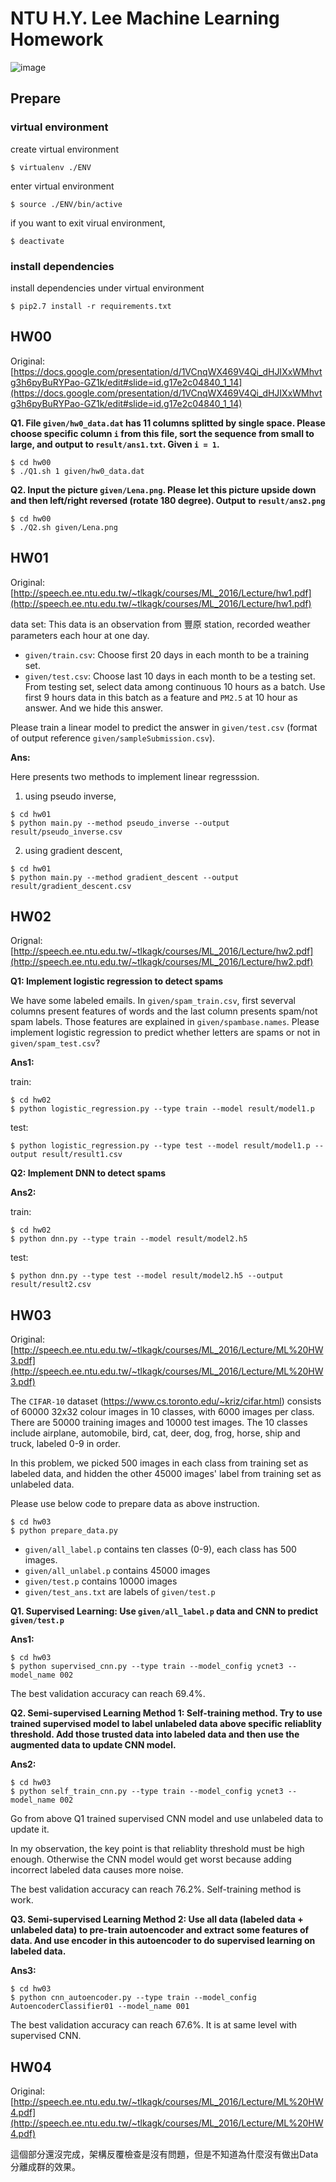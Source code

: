 # NTU H.Y. Lee Machine Learning Homework

![image](https://img.shields.io/badge/python-2.7-blue.svg)

## Prepare

### virtual environment

create virtual environment

```
$ virtualenv ./ENV
```

enter virtual environment

```
$ source ./ENV/bin/active
```

if you want to exit virual environment, 

```
$ deactivate
```

### install dependencies

install dependencies under virtual environment

```
$ pip2.7 install -r requirements.txt
```

## HW00

Original: [https://docs.google.com/presentation/d/1VCnqWX469V4Qi_dHJIXxWMhvtg3h6pyBuRYPao-GZ1k/edit#slide=id.g17e2c04840_1_14](https://docs.google.com/presentation/d/1VCnqWX469V4Qi_dHJIXxWMhvtg3h6pyBuRYPao-GZ1k/edit#slide=id.g17e2c04840_1_14)

**Q1. File `given/hw0_data.dat` has 11 columns splitted by single space. Please choose specific column `i` from this file, sort the sequence from small to large, and output to `result/ans1.txt`. Given `i = 1`.**

```
$ cd hw00
$ ./Q1.sh 1 given/hw0_data.dat
```

**Q2. Input the picture `given/Lena.png`. Please let this picture upside down and then left/right reversed (rotate 180 degree). Output to `result/ans2.png`**

```
$ cd hw00
$ ./Q2.sh given/Lena.png
```

## HW01

Original: [http://speech.ee.ntu.edu.tw/~tlkagk/courses/ML_2016/Lecture/hw1.pdf](http://speech.ee.ntu.edu.tw/~tlkagk/courses/ML_2016/Lecture/hw1.pdf)

data set: This data is an observation from 豐原 station, recorded weather parameters each hour at one day.
* `given/train.csv`: Choose first 20 days in each month to be a training set.
* `given/test.csv`: Choose last 10 days in each month to be a testing set. From testing set, select data among continuous 10 hours as a batch. Use first 9 hours data in this batch as a feature and `PM2.5` at 10 hour as answer. And we hide this answer.

Please train a linear model to predict the answer in `given/test.csv` (format of output reference `given/sampleSubmission.csv`).

**Ans:**

Here presents two methods to implement linear regresssion.

1. using pseudo inverse,

```
$ cd hw01
$ python main.py --method pseudo_inverse --output result/pseudo_inverse.csv
```

2. using gradient descent,

```
$ cd hw01
$ python main.py --method gradient_descent --output result/gradient_descent.csv
````

## HW02

Orignal: [http://speech.ee.ntu.edu.tw/~tlkagk/courses/ML_2016/Lecture/hw2.pdf](http://speech.ee.ntu.edu.tw/~tlkagk/courses/ML_2016/Lecture/hw2.pdf)

**Q1: Implement logistic regression to detect spams**

We have some labeled emails. In `given/spam_train.csv`, first severval columns present features of words and the last column presents spam/not spam labels. Those features are explained in `given/spambase.names`. Please implement logistic regression to predict whether letters are spams or not in `given/spam_test.csv`?

**Ans1:**

train:

```
$ cd hw02
$ python logistic_regression.py --type train --model result/model1.p
```

test:

```
$ python logistic_regression.py --type test --model result/model1.p --output result/result1.csv
```

**Q2: Implement DNN to detect spams**

**Ans2:**

train:

```
$ cd hw02
$ python dnn.py --type train --model result/model2.h5
```

test:

```
$ python dnn.py --type test --model result/model2.h5 --output result/result2.csv
```

## HW03

Original: [http://speech.ee.ntu.edu.tw/~tlkagk/courses/ML_2016/Lecture/ML%20HW3.pdf](http://speech.ee.ntu.edu.tw/~tlkagk/courses/ML_2016/Lecture/ML%20HW3.pdf)



The `CIFAR-10` dataset (https://www.cs.toronto.edu/~kriz/cifar.html) consists of 60000 32x32 colour images in 10 classes, with 6000 images per class. There are 50000 training images and 10000 test images. The 10 classes include airplane, automobile, bird, cat, deer, dog, frog, horse, ship and truck, labeled 0-9 in order.

In this problem, we picked 500 images in each class from training set as labeled data, and hidden the other 45000 images' label from training set as unlabeled data.

Please use below code to prepare data as above instruction.

```
$ cd hw03
$ python prepare_data.py
```

* `given/all_label.p` contains ten classes (0-9), each class has 500 images.
* `given/all_unlabel.p` contains 45000 images
* `given/test.p` contains 10000 images
* `given/test_ans.txt` are labels of `given/test.p`

**Q1. Supervised Learning: Use `given/all_label.p` data and CNN to predict `given/test.p`**

**Ans1:**

```
$ cd hw03
$ python supervised_cnn.py --type train --model_config ycnet3 --model_name 002
```

The best validation accuracy can reach 69.4%.

**Q2. Semi-supervised Learning Method 1: Self-training method. Try to use trained supervised model to label unlabeled data above specific reliablity threshold. Add those trusted data into labeled data and then use the augmented data to update CNN model.**

**Ans2:**

```
$ cd hw03
$ python self_train_cnn.py --type train --model_config ycnet3 --model_name 002
```

Go from above Q1 trained supervised CNN model and use unlabeled data to update it.

In my observation, the key point is that reliablity threshold must be high enough. Otherwise the CNN model would get worst because adding incorrect labeled data causes more noise.

The best validation accuracy can reach 76.2%. Self-training method is work.


**Q3. Semi-supervised Learning Method 2: Use all data (labeled data + unlabeled data) to pre-train autoencoder and extract some features of data. And use encoder in this autoencoder to do supervised learning on labeled data.**

**Ans3:**

```
$ cd hw03
$ python cnn_autoencoder.py --type train --model_config AutoencoderClassifier01 --model_name 001
```

The best validation accuracy can reach 67.6%. It is at same level with supervised CNN.

## HW04

Original: [http://speech.ee.ntu.edu.tw/~tlkagk/courses/ML_2016/Lecture/ML%20HW4.pdf](http://speech.ee.ntu.edu.tw/~tlkagk/courses/ML_2016/Lecture/ML%20HW4.pdf)

這個部分還沒完成，架構反覆檢查是沒有問題，但是不知道為什麼沒有做出Data分離成群的效果。
